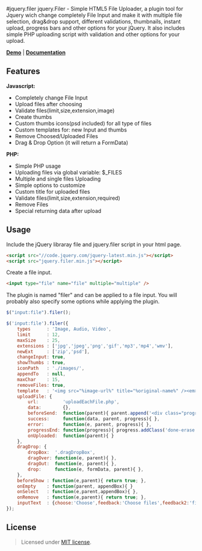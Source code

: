 #jquery.filer
jquery.Filer - Simple HTML5 File Uploader, a plugin tool for Jquery wich change completely File Input and make it with multiple file selection, drag&drop support, different validations, thumbnails, instant upload, progress bars and other options for your jQuery. It also includes simple PHP uploading script with validation and other options for your upload.

<b><a href="http://creativedream.net/jquery.filer/#demos" target="blank">Demo</a></b> | <b><a href="http://creativedream.net/jquery.filer/#documentation" target="blank">Documentation</a></b>

Features
-------
__Javascript:__
* Completely change File Input
* Upload files after choosing
* Validate files(limit,size,extension,image)
* Create thumbs
* Custom thumbs icons(psd included) for all type of files
* Custom templates for: new Input and thumbs
* Remove Choosed/Uploaded Files
* Drag & Drop Option (it will return a FormData)

__PHP:__
* Simple PHP usage
* Uploading files via global variable: $_FILES
* Multiple and single files Uploading
* Simple options to customize
* Custom title for uploaded files
* Validate files(limit,size,extension,required)
* Remove Files
* Special returning data after upload


Usage
-------

Include the jQuery libraray file and jquery.filer script in your html page.
~~~~ html
<script src="//code.jquery.com/jquery-latest.min.js"></script>
<script src="jquery.filer.min.js"></script>
~~~~
Create a file input.
~~~~ html
<input type="file" name="file" multiple="multiple" />
~~~~
The plugin is named "filer" and can be applied to a file input. You will probably also specify some options while applying the plugin.
~~~~ javascript
$("input:file").filer();

$('input:file').filer({
    types      : 'Image, Audio, Video',
    limit      : 12,
    maxSize    : 25,
    extensions : ['jpg','jpeg','png','gif','mp3','mp4','wmv'],
    newExt     : ['zip','psd'],
    changeInput: true,
    showThumbs : true,
    iconPath   : './images/',
    appendTo   : null,
    maxChar    : 15,
    removeFiles: true,
    template   : '<img src="%image-url%" title="%original-name%" /><em>%title%</em> %remove-icon%',
    uploadFile: {
        url:         'uploadEachFile.php',
        data:        {},
        beforeSend:  function(parent){ parent.append('<div class="progress-bar" />'); },
        success:     function(data, parent, progress){ },
        error:       function(e, parent, progress){ },
        progressEnd: function(progress){ progress.addClass('done-erase'); },
        onUploaded:  function(parent){ }
    },
    dragDrop: {
        dropBox:  '.dragDropBox',
        dragOver: function(e, parent){ },
        dragOut:  function(e, parent){ },
        drop:     function(e, formData, parent){ },
    },
    beforeShow : function(e,parent){ return true; },
    onEmpty    : function(parent, appendBox){ }
    onSelect   : function(e,parent,appendBox){ },
    onRemove   : function(e,parent){ return true; },
    inputText  : {choose:'Choose',feedback:'Choose files',feedback2:'files were chosen',feedback3:'No file chosen'}
});
~~~~

License
-------
> Licensed under <a href="http://opensource.org/licenses/MIT">MIT license</a>.
